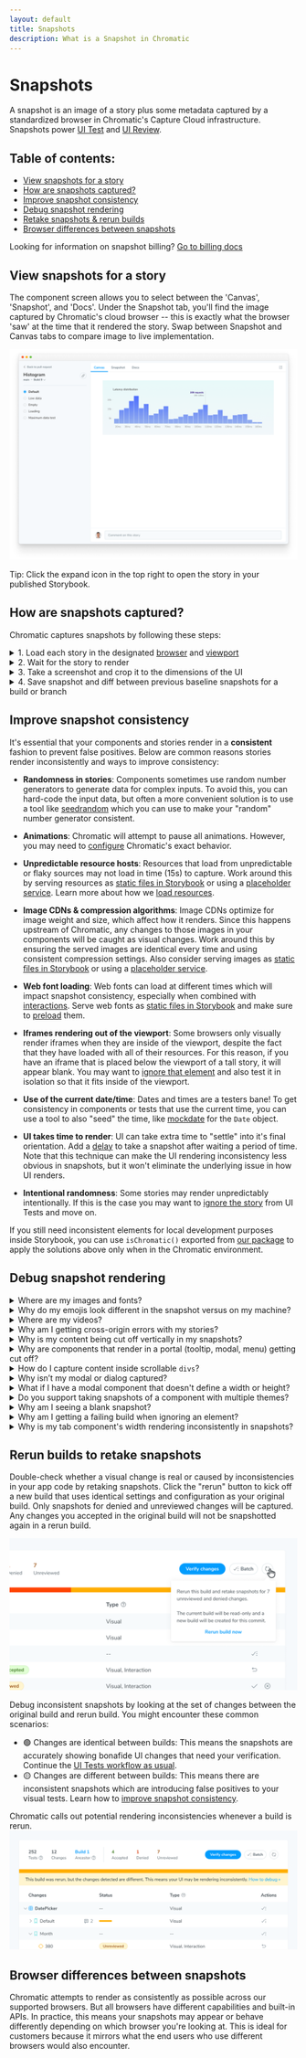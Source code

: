 ```yaml
---
layout: default
title: Snapshots
description: What is a Snapshot in Chromatic
---
```


# Snapshots

A snapshot is an image of a story plus some metadata captured by a standardized browser in Chromatic's Capture Cloud infrastructure. Snapshots power [UI Test](test) and [UI Review](review).

## Table of contents:

- [View snapshots for a story](#view-snapshots-for-a-story)
- [How are snapshots captured?](#how-are-snapshots-captured)
- [Improve snapshot consistency](#improve-snapshot-consistency)
- [Debug snapshot rendering](#debug-snapshot-rendering)
- [Retake snapshots & rerun builds](#rerun-builds-to-retake-snapshots)
- [Browser differences between snapshots](#browser-differences-between-snapshots)

<div class="aside">

Looking for information on snapshot billing? [Go to billing docs](billing)

</div>

## View snapshots for a story

The component screen allows you to select between the 'Canvas', 'Snapshot', and 'Docs'. Under the Snapshot tab, you'll find the image captured by Chromatic's cloud browser -- this is exactly what the browser 'saw' at the time that it rendered the story. Swap between Snapshot and Canvas tabs to compare image to live implementation.

![Component screen](img/component.png)

<div class="aside">Tip: Click the expand icon in the top right to open the story in your published Storybook.</div>

## How are snapshots captured?

Chromatic captures snapshots by following these steps:

<details>
<summary>1. Load each story in the designated <a href="browsers">browser</a> and <a href="viewports">viewport</a></summary>

Capture Cloud navigates to your published Storybook. It loads all stories in parallel at your desired viewport using our fleet of standardized browsers.

</details>

<details>
<summary>2. Wait for the story to render</summary>

Capture Cloud uses underlying browser APIs combined with our own set of heuristics to determine when the component has "loaded". One of the primary heuristics Chromatic uses is network "quiesence" – a period of network inactivity which signals that all resources have loaded. Loading is the closest approximation for when component renders that's currently possible.

</details>

<details>
<summary>3. Take a screenshot and crop it to the dimensions of the UI</summary>

Chromatic crops the screenshot to the size of your component. It determines crop dimensions by measuring the bounding box of the child node of Storybook's `#storybook-root` element in version 7 or higher, or the `#root` element for previous versions. For atomic components, cropping eliminates negative spaces around snapshots reducing the visual information you must review. For pages, Chromatic captures the full width and height of the rendered UI.

</details>

<details>
<summary>4. Save snapshot and diff between previous baseline snapshots for a build or branch</summary>

Each snapshot is associated with a story and tagged with commit, branch, and other relevant metadata. Snapshots are stored in Chromatic's cloud. For UI Test and UI Review, snapshots are visually compared (diff) to identify changes. Our infrastructure is effectively capable of snapshotting every story in parallel, no matter how many stories you have.

</details>

## Improve snapshot consistency

It's essential that your components and stories render in a **consistent** fashion to prevent false positives. Below are common reasons stories render inconsistently and ways to improve consistency:

- **Randomness in stories**: Components sometimes use random number generators to generate data for complex inputs. To avoid this, you can hard-code the input data, but often a more convenient solution is to use a tool like [seedrandom](https://github.com/davidbau/seedrandom) which you can use to make your "random" number generator consistent.

- **Animations**: Chromatic will attempt to pause all animations. However, you may need to [configure](animations) Chromatic's exact behavior.

- **Unpredictable resource hosts**: Resources that load from unpredictable or flaky sources may not load in time (15s) to capture. Work around this by serving resources as [static files in Storybook](https://storybook.js.org/configurations/serving-static-files/) or using a [placeholder service](https://placehold.co/). Learn more about how we [load resources](resource-loading).

- **Image CDNs & compression algorithms**: Image CDNs optimize for image weight and size, which affect how it renders. Since this happens upstream of Chromatic, any changes to those images in your components will be caught as visual changes. Work around this by ensuring the served images are identical every time and using consistent compression settings. Also consider serving images as [static files in Storybook](https://storybook.js.org/configurations/serving-static-files/) or using a [placeholder service](https://placehold.co/).

- **Web font loading**: Web fonts can load at different times which will impact snapshot consistency, especially when combined with [interactions](interactions). Serve web fonts as [static files in Storybook](https://storybook.js.org/configurations/serving-static-files/) and make sure to [preload](resource-loading#solution-a-preload-fonts) them.

- **Iframes rendering out of the viewport**: Some browsers only visually render iframes when they are inside of the viewport, despite the fact that they have loaded with all of their resources. For this reason, if you have an iframe that is placed below the viewport of a tall story, it will appear blank. You may want to [ignore that element](ignoring-elements) and also test it in isolation so that it fits inside of the viewport.

- **Use of the current date/time**: Dates and times are a testers bane! To get consistency in components or tests that use the current time, you can use a tool to also "seed" the time, like [mockdate](https://www.npmjs.com/package/mockdate) for the `Date` object.

- **UI takes time to render**: UI can take extra time to "settle" into it's final orientation. Add a [delay](delay) to take a snapshot after waiting a period of time. Note that this technique can make the UI rendering inconsistency less obvious in snapshots, but it won't eliminate the underlying issue in how UI renders.

- **Intentional randomness**: Some stories may render unpredictably intentionally. If this is the case you may want to [ignore the story](ignoring-elements) from UI Tests and move on.

If you still need inconsistent elements for local development purposes inside Storybook, you can use `isChromatic()` exported from [our package](isChromatic) to apply the solutions above only when in the Chromatic environment.

## Debug snapshot rendering

<details>
<summary>Where are my images and fonts?</summary>

Image and font rendering can be tricky. Resources that load from unpredictable or flaky sources may not load in time (15s) to capture. Work around this by:

- Ensure resources load [reliably fast in Chromatic](resource-loading)
- Serve resources as [static files in Storybook](https://storybook.js.org/configurations/serving-static-files/) (this also improves your test speed)
- Using a [placeholder service](https://placeholder.com/).

If your resources are behind a firewall, whitelist our domain so we can load your resources.

</details>

<details>
<summary>Why do my emojis look different in the snapshot versus on my machine?</summary>

Emojis are handled by your operating system's emoji font. Most OSs have a different emoji font and those fonts tend to change over time. For example, if you view a story on a Mac you'll get Apple’s set of emojis.

Chromatic captures Chrome and Firefox snapshots in a Linux environment. It includes a common set of emojis used by most systems. Those emojis will likely look different from emojis on a consumer OS like Mac or Windows. Unfortunately, there's no workaround available at this time.

</details>

<details>
<summary>Where are my videos?</summary>

Videos are interactive and time-based which introduces inconsistencies in snapshots. Chromatic hides videos by default to prevent false positives. You'll see a blank space where the video is supposed to render.

</details>

<details>
<summary>Why am I getting cross-origin errors with my stories?</summary>

Most likely you are calling into `window.parent` somewhere in your code. As we serve your Storybook preview iframe inside our www.chromatic.com domain this leads to a x-origin error as your code doesn't have access to our frame (with good reason!).

Generally speaking it is a good idea to wrap calls like that in a `try { } catch` in case the code is running in a context where that's not possible (e.g Chromatic).

</details>

<details>
<summary>Why is my content being cut off vertically in my snapshots?</summary>

Make sure there are no elements inadvertently cutting off content through the use of overflow or height styles.

For elements that have relative height styles based on the size of the viewport (such as `height: 100vh`), all content nested under that element will show up in a screenshot unless either `overflow: hidden` or `overflow: scroll` is used to hide what is outside of that element (and therefore outside of the viewport).

When Chromatic takes a screenshot for an element that has a viewport-relative height as well as styling to hide/scroll the overflow, a default viewport height of `900px` will be used. This default is only used when we can't detect a "natural" height for the outermost DOM element (root ancestor), for instance, in the case of scrollable divs.

To set the height, you can add a decorator for stories that wraps them in a container with a fixed height:

```js
// MyComponent.stories.js|jsx

import { MyComponent } from './MyComponent';

export default {
  component: MyComponent,
   title: 'Example Story',
  decorators:  [(Story) => {% raw %}<div style={{ margin: '3em' }}{% endraw %}><Story/></div>],
};
```

</details>

<details>
<summary>Why are components that render in a portal (tooltip, modal, menu) getting cut off?</summary>

Portals allow components to render arbitrary elements outside the parent component's initial DOM hierarchy. For example, tooltips, modals, and menus can be triggered by a nested button, but render close to the top of the DOM hierarchy using portals.

However, when using Chromatic to capture snapshots of your component, it relies on the "natural" height of your component's outermost DOM element (using Storybook's `#storybook-root` element in version 7 or higher, or the `#root` element for previous versions) to determine snapshot dimensions. As portals render outside of Storybook's DOM tree, their dimensions cannot be auto-detected by Chromatic, which can lead to cut-off snapshots.

To capture snapshots of portaled elements, you can use a [decorator](https://storybook.js.org/docs/react/writing-stories/decorators#component-decorators) that wraps your stories in a fixed height container. You can adjust the height of the container to account for the total dimensions of your component and portal.

```js
// MyComponent.stories.js|jsx

import { MyComponent } from './MyComponent';

export default {
  component: MyComponent,
  title: 'Example Story',
  decorators:  [(Story) => {% raw %}<div style={{ height: '300px' }}{% endraw %}><Story/></div>],
};
```

</details>

<details>
<summary>How do I capture content inside scrollable <code>divs</code>?</summary>

Scrollable divs constrain the height of their children. Change the height of the scrollable div to ensure all content fits. It's not possible for Chromatic to infer how tall scrollable divs are intended to be.

</details>

<details>
<summary>Why isn’t my modal or dialog captured?</summary>

If you use an “animateIn” effect set [delay](delay) to ensure we snapshot when the animation completes.

If your component infers its dimensions from the layout of the surrounding DOM elements (e.g., it's a modal that uses `position:fixed`), you'll need to set the height of that component's stories using a decorator.

```js
// MyComponent.stories.js|jsx

import { MyComponent } from './MyComponent';

export default {
  component: MyComponent,
  title: 'Example Story',
  decorators: [
    storyFn => (
      {% raw %}<div style={{ width: '1200px', height: '800px' }}>{% endraw %}
        This is a decorator for modals and such {storyFn()}
      </div>
    ),
  ],
};

/*
 *👇 Render functions are a framework-specific feature to allow you control over how the component renders.
 * See https://storybook.js.org/docs/react/api/csf
 * to learn how to use render functions.
 */
export const StoryWithDimensions = {
  render: () => <MyComponent/>,
};
```

</details>

<details>
<summary>What if I have a modal component that doesn't define a width or height?</summary>

If your component infers its dimensions from the layout of the surrounding DOM elements (e.g., it's a modal that uses `position:fixed`), you can set the height of that component's stories using a <a href="https://storybook.js.org/docs/react/writing-stories/decorators#component-decorators">decorator</a>.

```js
// MyComponent.stories.js|jsx

import { MyComponent } from './MyComponent';

export default {
  component: MyComponent,
  title: 'Example Story',
  decorators: [
    storyFn => (
      {% raw %}<div style={{ width: '1200px', height: '800px' }}>{% endraw %}
        This is a decorator for modals and such {storyFn()}
      </div>
    ),
  ],
};

/*
 *👇 Render functions are a framework-specific feature to allow you control over how the component renders.
 * See https://storybook.js.org/docs/react/api/csf
 * to learn how to use render functions.
 */
export const StoryWithDimensions = {
  render: () => <MyComponent/>,
  args: {},
};
```

</details>

<details>
<summary>Do you support taking snapshots of a component with multiple themes?</summary>

We recommend you render stories multiple times, one for each theme. Here's a [blog post](https://storybook.js.org/blog/how-to-add-a-theme-switcher-to-storybook/) that explains how to enable a theme switcher in Storybook. Using this approach, this is how the snapshots will [appear in Chromatic](https://www.chromatic.com/library?appId=5a375b97f4b14f0020b0cda3&branch=next).

If you'd only like to see multiple themes side-by-side in Chromatic and not in your local Storybook, use [isChromatic()](isChromatic).

</details>

<details>
<summary>Why am I seeing a blank snapshot?</summary>

Blank snapshots are often caused by:

- **An "animateIn" effect**—If your component use an “animateIn” effect [set delay](delay) to ensure we snapshot when the animation completes.

- **Position:fixed**—Fixed position elements may depend on viewport size but do not have dimensions themselves. Wrap your component in an element whose height and width are defined.

Learn more about [debugging snapshots](snapshots#troubleshooting).

</details>

<details>
<summary>Why am I getting a failing build when ignoring an element?</summary>

By default, Chromatic's diffing algorithm skips the DOM elements marked with either a `.chromatic-ignore` CSS class or `data-chromatic="ignore"` attribute.

However, if you're using this functionality but notice the incoming changes are still being captured. In that case, you'll need to ensure that both the [baseline](branching-and-baselines) and new snapshots retain the same dimensions (e.g., width, height, and relative positioning).

</details>

<details>
<summary>Why is my tab component's width rendering inconsistently in snapshots?</summary>

Certain UI libraries like Material calculate the dimensions of each tab by measuring the rendered width of the tab's children using JavaScript (for example, via `getBoundingClientRect()`).

However, this can lead to inconsistent snapshots in cases where you load a custom font. Fonts affect the dimensions of text within tabs. Since custom fonts can load before, during, or after the tab component itself loads, the dimensions calculated by the tab component can also vary.

The solution we recommend is to use a `<link rel="preload">` in your [`.storybook/preview-head.html`](https://storybook.js.org/docs/react/configure/story-rendering#adding-to-head) to preload the font before the story renders. This ensures that the dimensions of the contents inside of the tab component remain consistent when measured.

</details>

## Rerun builds to retake snapshots

Double-check whether a visual change is real or caused by inconsistencies in your app code by retaking snapshots. Click the "rerun" button to kick off a new build that uses identical settings and configuration as your original build. Only snapshots for denied and unreviewed changes will be captured. Any changes you accepted in the original build will not be snapshotted again in a rerun build.

![Rerun button](img/build-detail-rerun-button.png)

Debug inconsistent snapshots by looking at the set of changes between the original build and rerun build. You might encounter these common scenarios:

- 🟢 Changes are identical between builds: This means the snapshots are accurately showing bonafide UI changes that need your verification. Continue the [UI Tests workflow as usual](test#verify-ui-changes).
- 🟡 Changes are different between builds: This means there are inconsistent snapshots which are introducing false positives to your visual tests. Learn how to [improve snapshot consistency](#improve-snapshot-consistency).

Chromatic calls out potential rendering inconsistencies whenever a build is rerun.
![Inconsistent snapshot detection](img/build-detail-inconsistent-snapshot-detection.png)

## Browser differences between snapshots

Chromatic attempts to render as consistently as possible across our supported browsers. But all browsers have different capabilities and built-in APIs. In practice, this means your snapshots may appear or behave differently depending on which browser you're looking at. This is ideal for customers because it mirrors what the end users who use different browsers would also encounter.
